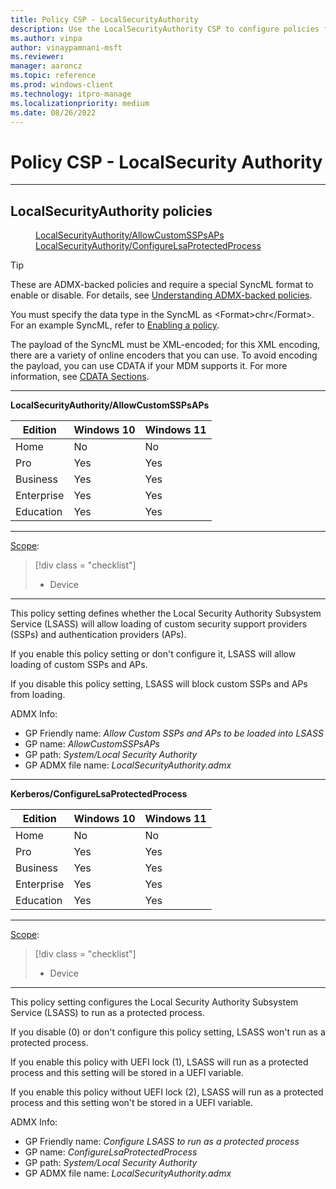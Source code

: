 ```yaml
---
title: Policy CSP - LocalSecurityAuthority
description: Use the LocalSecurityAuthority CSP to configure policies for the Windows Local Security Authority Subsystem Service (LSASS).
ms.author: vinpa
author: vinaypamnani-msft
ms.reviewer:
manager: aaroncz
ms.topic: reference
ms.prod: windows-client
ms.technology: itpro-manage
ms.localizationpriority: medium
ms.date: 08/26/2022
---
```


# Policy CSP - LocalSecurity Authority


<hr/>

<!--Policies-->
## LocalSecurityAuthority policies

<dl>
  <dd>
    <a href="#localsecurityauthority-allowcustomsspsaps">LocalSecurityAuthority/AllowCustomSSPsAPs</a>
  </dd>
  <dd>
    <a href="#localsecurityauthority-configurelsaprotectedprocess">LocalSecurityAuthority/ConfigureLsaProtectedProcess</a>
  </dd>
</dl>

> [!TIP]
> These are ADMX-backed policies and require a special SyncML format to enable or disable.  For details, see [Understanding ADMX-backed policies](../understanding-admx-backed-policies.md).
>
> You must specify the data type in the SyncML as &lt;Format&gt;chr&lt;/Format&gt;. For an example SyncML, refer to [Enabling a policy](../understanding-admx-backed-policies.md#enabling-a-policy).
>
> The payload of the SyncML must be XML-encoded; for this XML encoding, there are a variety of online encoders that you can use. To avoid encoding the payload, you can use CDATA if your MDM supports it.  For more information, see [CDATA Sections](http://www.w3.org/TR/REC-xml/#sec-cdata-sect).


<hr/>

<!--Policy-->
<a href="" id="localsecurityauthority-allowcustomsspsaps"></a>**LocalSecurityAuthority/AllowCustomSSPsAPs**

<!--SupportedSKUs-->

|Edition|Windows 10|Windows 11|
|--- |--- |--- |
|Home|No|No|
|Pro|Yes|Yes|
|Business|Yes|Yes|
|Enterprise|Yes|Yes|
|Education|Yes|Yes|

<!--/SupportedSKUs-->
<hr/>

<!--Scope-->
[Scope](./policy-configuration-service-provider.md#policy-scope):

> [!div class = "checklist"]
> * Device

<hr/>

<!--/Scope-->
<!--Description-->
This policy setting defines whether the Local Security Authority Subsystem Service (LSASS) will allow loading of custom security support providers (SSPs) and authentication providers (APs).

If you enable this policy setting or don't configure it, LSASS will allow loading of custom SSPs and APs.

If you disable this policy setting, LSASS will block custom SSPs and APs from loading.

<!--/Description-->

<!--ADMXBacked-->
ADMX Info:
-   GP Friendly name: *Allow Custom SSPs and APs to be loaded into LSASS*
-   GP name: *AllowCustomSSPsAPs*
-   GP path: *System/Local Security Authority*
-   GP ADMX file name: *LocalSecurityAuthority.admx*

<!--/ADMXBacked-->
<!--/Policy-->

<hr/>

<!--Policy-->
<a href="" id="localsecurityauthority-configurelsaprotectedprocess"></a>**Kerberos/ConfigureLsaProtectedProcess**

<!--SupportedSKUs-->

|Edition|Windows 10|Windows 11|
|--- |--- |--- |
|Home|No|No|
|Pro|Yes|Yes|
|Business|Yes|Yes|
|Enterprise|Yes|Yes|
|Education|Yes|Yes|

<!--/SupportedSKUs-->
<hr/>

<!--Scope-->
[Scope](./policy-configuration-service-provider.md#policy-scope):

> [!div class = "checklist"]
> * Device

<hr/>

<!--/Scope-->
<!--Description-->
This policy setting configures the Local Security Authority Subsystem Service (LSASS) to run as a protected process.

If you disable (0) or don't configure this policy setting, LSASS won't run as a protected process.

If you enable this policy with UEFI lock (1), LSASS will run as a protected process and this setting will be stored in a UEFI variable.

If you enable this policy without UEFI lock (2), LSASS will run as a protected process and this setting won't be stored in a UEFI variable.

<!--/Description-->

<!--ADMXBacked-->
ADMX Info:
-   GP Friendly name: *Configure LSASS to run as a protected process*
-   GP name: *ConfigureLsaProtectedProcess*
-   GP path: *System/Local Security Authority*
-   GP ADMX file name: *LocalSecurityAuthority.admx*

<!--/ADMXBacked-->
